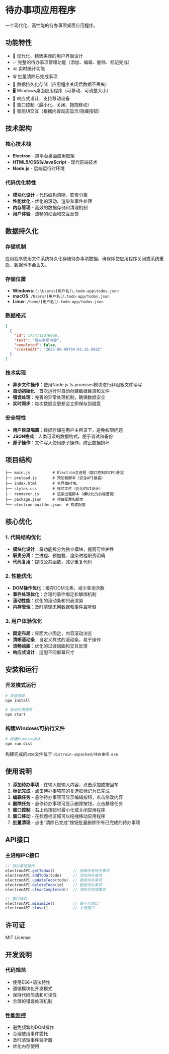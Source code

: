 # 待办事项应用程序

一个现代化、高性能的待办事项桌面应用程序。

## 功能特性

- 🎨 现代化、精致美观的用户界面设计
- ✅ 完整的待办事项管理功能（添加、编辑、删除、标记完成）
- 📊 实时统计功能
- 🗑️ 批量清除已完成事项
- 💾 数据持久化存储（应用程序关闭后数据不丢失）
- 🖥️ Windows桌面应用程序（可移动、可调整大小）
- 📱 响应式设计，支持移动设备
- 🔄 窗口控制（最小化、关闭、拖拽移动）
- 🎯 智能UI交互（根据内容动态显示/隐藏按钮）

## 技术架构

### 核心技术栈
- **Electron** - 跨平台桌面应用框架
- **HTML5/CSS3/JavaScript** - 现代前端技术
- **Node.js** - 后端运行时环境

### 代码优化特性
- **模块化设计** - 代码结构清晰，职责分离
- **性能优化** - 优化的滚动、渲染和事件处理
- **内存管理** - 高效的数据存储和清理机制
- **用户体验** - 流畅的动画和交互反馈

## 数据持久化

### 存储机制
应用程序使用文件系统持久化存储待办事项数据，确保即使应用程序关闭或系统重启，数据也不会丢失。

### 存储位置
- **Windows**: `C:\Users\[用户名]\.todo-app\todos.json`
- **macOS**: `/Users/[用户名]/.todo-app/todos.json`
- **Linux**: `/home/[用户名]/.todo-app/todos.json`

### 数据格式
```json
[
  {
    "id": 1754712076088,
    "text": "待办事项内容",
    "completed": false,
    "createdAt": "2025-08-09T04:01:16.088Z"
  }
]
```

### 技术实现
- **异步文件操作**：使用Node.js fs.promises模块进行非阻塞文件读写
- **自动初始化**：首次运行时自动创建数据目录和文件
- **错误处理**：完善的异常处理机制，确保数据安全
- **实时同步**：每次数据变更都会立即保存到磁盘

### 安全特性
- **用户目录隔离**：数据存储在用户主目录下，避免权限问题
- **JSON格式**：人类可读的数据格式，便于调试和备份
- **原子操作**：文件写入使用原子操作，防止数据损坏

## 项目结构

```
├── main.js          # Electron主进程（窗口控制和IPC通信）
├── preload.js       # 预加载脚本（安全API暴露）
├── index.html       # 主界面HTML
├── styles.css       # 样式文件（优化的UI设计）
├── renderer.js      # 渲染进程脚本（模块化的前端逻辑）
├── package.json     # 项目配置和脚本
└── electron-builder.json  # 构建配置
```

## 核心优化

### 1. 代码结构优化
- **模块化设计**：将功能拆分为独立模块，提高可维护性
- **职责分离**：主进程、预加载、渲染进程职责明确
- **代码复用**：提取公共函数，减少重复代码

### 2. 性能优化
- **DOM操作优化**：缓存DOM元素，减少查询次数
- **事件处理优化**：合理的事件绑定和解绑机制
- **滚动性能**：优化的滚动条和列表渲染
- **内存管理**：及时清理无用数据和事件监听器

### 3. 用户体验优化
- **固定布局**：界面大小固定，内容滚动浏览
- **清晰滚动条**：自定义样式的滚动条，易于操作
- **流畅动画**：优化的过渡动画和交互反馈
- **响应式设计**：适配不同屏幕尺寸

## 安装和运行

### 开发模式运行

```bash
# 安装依赖
npm install

# 启动应用程序
npm start
```

### 构建Windows可执行文件

```bash
# 构建Windows版本
npm run dist
```

构建完成的exe文件位于 `dist/win-unpacked/待办事项.exe`

## 使用说明

1. **添加待办事项** - 在输入框输入内容，点击添加或按回车
2. **标记完成** - 点击待办事项前的复选框标记为已完成
3. **编辑任务** - 悬停待办事项可显示编辑按钮，点击修改内容
4. **删除任务** - 悬停待办事项可显示删除按钮，点击移除任务
5. **窗口控制** - 右上角按钮可最小化或关闭应用程序
6. **窗口移动** - 在标题栏区域可以拖拽移动应用程序
7. **批量清理** - 点击"清除已完成"按钮批量删除所有已完成的待办事项

## API接口

### 主进程IPC接口
```javascript
// 待办事项操作
electronAPI.getTodos()        // 获取所有待办事项
electronAPI.addTodo(todo)     // 添加待办事项
electronAPI.updateTodo(todo)  // 更新待办事项
electronAPI.deleteTodo(id)    // 删除待办事项
electronAPI.clearCompleted()  // 清除已完成事项

// 窗口操作
electronAPI.minimize()        // 最小化窗口
electronAPI.close()           // 关闭窗口
```

## 许可证

MIT License

## 开发说明

### 代码规范
- 使用ES6+语法特性
- 遵循模块化开发模式
- 保持代码简洁和可读性
- 合理的错误处理机制

### 性能监控
- 避免频繁的DOM操作
- 合理使用事件委托
- 及时清理事件监听器
- 优化内存使用
